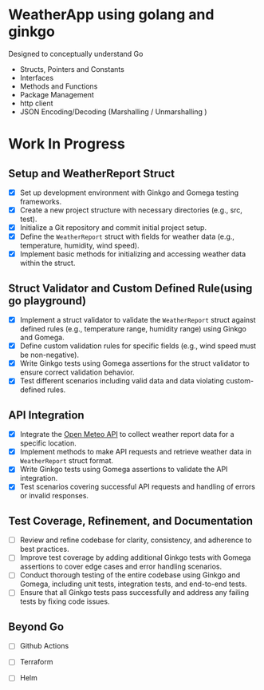 # WeatherApp using golang and ginkgo

Designed to conceptually understand Go

- Structs, Pointers and Constants
- Interfaces
- Methods and Functions
- Package Management
- http client
- JSON Encoding/Decoding (Marshalling / Unmarshalling )

# Work In Progress


## Setup and WeatherReport Struct

- [x] Set up development environment with Ginkgo and Gomega testing frameworks.
- [x] Create a new project structure with necessary directories (e.g., src, test).
- [x] Initialize a Git repository and commit initial project setup.
- [x] Define the `WeatherReport` struct with fields for weather data (e.g., temperature, humidity, wind speed).
- [x] Implement basic methods for initializing and accessing weather data within the struct.

## Struct Validator and Custom Defined Rule(using go playground)

- [x] Implement a struct validator to validate the `WeatherReport` struct against defined rules (e.g., temperature range, humidity range) using Ginkgo and Gomega.
- [x] Define custom validation rules for specific fields (e.g., wind speed must be non-negative).
- [x] Write Ginkgo tests using Gomega assertions for the struct validator to ensure correct validation behavior.
- [x] Test different scenarios including valid data and data violating custom-defined rules.

## API Integration

- [x] Integrate the [Open Meteo API](https://api.open-meteo.com/v1/forecast) to collect weather report data for a specific location.
- [x] Implement methods to make API requests and retrieve weather data in `WeatherReport` struct format.
- [x] Write Ginkgo tests using Gomega assertions to validate the API integration.
- [x] Test scenarios covering successful API requests and handling of errors or invalid responses.

## Test Coverage, Refinement, and Documentation

- [ ] Review and refine codebase for clarity, consistency, and adherence to best practices.
- [ ] Improve test coverage by adding additional Ginkgo tests with Gomega assertions to cover edge cases and error handling scenarios.
- [ ] Conduct thorough testing of the entire codebase using Ginkgo and Gomega, including unit tests, integration tests, and end-to-end tests.
- [ ] Ensure that all Ginkgo tests pass successfully and address any failing tests by fixing code issues.

## Beyond Go

- [ ] Github Actions
- [ ] Terraform
- [ ] Helm


